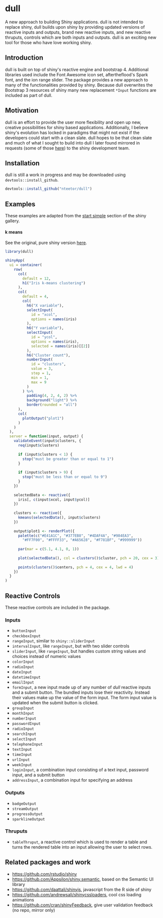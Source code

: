 # dull

A new approach to building Shiny applications. dull is not intended to replace 
shiny, dull builds upon shiny by providing updated versions of reactive inputs 
and outputs, brand new reactive inputs, and new reactive thruputs, controls
which are both inputs and outputs. dull is an exciting new tool for those who
have love working shiny.

## Introduction

dull is built on top of shiny's reactive engine and bootstrap 4. Additional
libraries used include the Font Awesome icon set, aftertheflood's Spark font,
and the ion range slider. The package provides a new approach to many of the
functionalities provided by shiny. Because dull overwrites the Bootstrap 3
resources of shiny many new replacement `*Input` functions are included as part
of dull.

## Motivation

dull is an effort to provide the user more flexibility and open up new, creative
possibilities for shiny based applications.
Additionally, I believe shiny's evolution has locked in paradigms that might not
exist if the developers could start with a clean slate. dull hopes to be that
clean slate and much of what I sought to build into dull I later found mirrored
in requests (some of those [here](https://github.com/nteetor/dull/issues/13)) to
the shiny development team.

## Installation

dull is still a work in progress and may be downloaded using
`devtools::install_github`.

```R
devtools::install_github("nteetor/dull")
```

## Examples

These examples are adapted from the 
[start simple](https://shiny.rstudio.com/gallery/#start-simple) section of the
shiny gallery.

#### k means

See the original, pure shiny version 
[here](https://shiny.rstudio.com/gallery/kmeans-example.html).

```R
library(dull)

shinyApp(
  ui = container(
    row(
      col(
        default = 12,
        h1("Iris k-means clustering")
      ),
      col(
        default = 4,
        col(
          h6("X variable"),
          selectInput(
            id = "xcol",
            options = names(iris)
          ),
          h6("Y variable"),
          selectInput(
            id = "ycol",
            options = names(iris),
            selected = names(iris)[[2]]
          ),
          h6("Cluster count"),
          numberInput(
            id = "clusters",
            value = 3,
            step = 1, 
            min = 1,
            max = 9
          )
        ) %>% 
          padding(4, 2, 4, 2) %>% 
          background("light") %>% 
          border(rounded = "all")
      ),
      col(
        plotOutput("plot1")
      )
    )  
  ),
  server = function(input, output) {
    validateEvent(input$clusters, {
      req(input$clusters)
      
      if (input$clusters < 1) {
        stop("must be greater than or equal to 1")
      }
      
      if (input$clusters > 9) {
        stop("must be less than or equal to 9")
      }
    })
    
    selectedData <- reactive({
      iris[, c(input$xcol, input$ycol)]
    })
  
    clusters <- reactive({
      kmeans(selectedData(), input$clusters)
    })
    
    output$plot1 <- renderPlot({
      palette(c("#E41A1C", "#377EB8", "#4DAF4A", "#984EA3",
        "#FF7F00", "#FFFF33", "#A65628", "#F781BF", "#999999"))
  
      par(mar = c(5.1, 4.1, 0, 1))
      
      plot(selectedData(), col = clusters()$cluster, pch = 20, cex = 3)
           
      points(clusters()$centers, pch = 4, cex = 4, lwd = 4)
    })
  }
)
```

## Reactive Controls

These reactive controls are included in the package.

### Inputs

* `buttonInput`
* `checkboxInput`
* `rangeInput`, similar to `shiny::sliderInput`
* `intervalInput`, like `rangeInput`, but with two slider controls
* `sliderInput`, like `rangeInput`, but handles custom string values and choices
  instead of numeric values
* `colorInput`
* `radioInput`
* `dateInput`
* `datetimeInput`
* `emailInput`
* `formInput`, a new input made up of any number of _dull_ reactive inputs and a
  submit button. The bundled inputs lose their reactivity. Instead their values
  make up the value of the form input. The form input value is updated when the
  submit button is clicked.
* `groupInput`
* `monthInput`
* `numberInput`
* `passwordInput`
* `radioInput`
* `searchInput`
* `selectInput`
* `telephoneInput`
* `textInput`
* `timeInput`
* `urlInput`
* `weekInput`
* `loginInput`, a combination input consisting of a text input, password input,
  and a submit button
* `addressInput`, a combination input for specifying an address

### Outputs

* `badgeOutput`
* `streamOutput`
* `progressOutput`
* `sparklineOutput`

### Thruputs

* `tableThruput`, a reactive control which is used to render a table and turns
  the rendered table into an input allowing the user to select rows.
  
## Related packages and work

* https://github.com/rstudio/shiny
* https://github.com/Appsilon/shiny.semantic, based on the Semantic UI library
* https://github.com/daattali/shinyjs, javascript from the R side of shiny
* https://github.com/andrewsali/shinycssloaders, cool css loading animations
* https://github.com/cran/shinyFeedback, give user validation feedback (no repo, mirror only)

